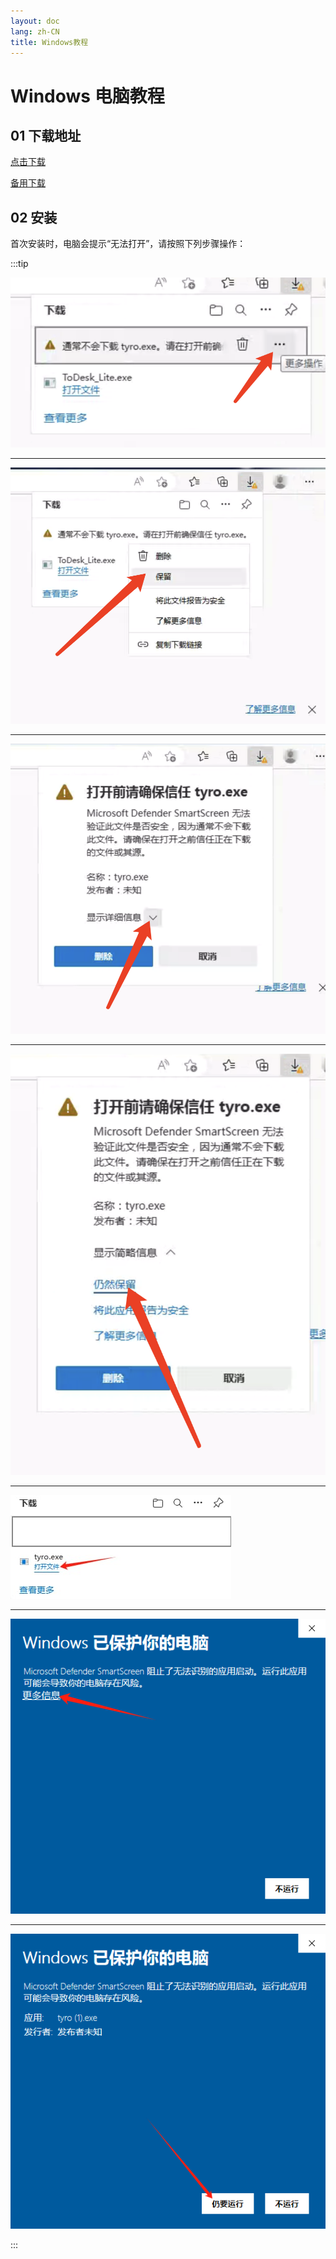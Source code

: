 ```yaml
---
layout: doc
lang: zh-CN
title: Windows教程
---
```


# Windows 电脑教程

## 01 下载地址

[点击下载](https://assets.xn--xkru27h5fjrwm.com:9999/c/Digilink-Setup-1.3.10.exe)

[备用下载](http://154.23.241.39:9008/c/Digilink-Setup-1.3.10.exe)

## 02 安装

首次安装时，电脑会提示“无法打开”，请按照下列步骤操作：

:::tip

![](/images/document/windows/11.jpg)

---

![](/images/document/windows/12.jpg)

---

![](/images/document/windows/13.jpg)

---

![](/images/document/windows/14.jpg)

---

![](/images/document/windows/15.jpg)

---

![](/images/document/windows/16.jpg)

---

![](/images/document/windows/17.jpg)

:::